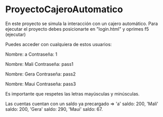 # ProyectoCajeroAutomatico
En este proyecto se simula la interacción con un cajero automático.
Para ejecutar el proyecto debes posicionarte en "login.html" y oprimes f5 (ejecutar) 

Puedes acceder con cualquiera de estos usuarios:

Nombre: a  Contraseña: 1

Nombre: Mali  Contraseña: pass1 

Nombre: Gera  Contraseña: pass2

Nombre: Maui  Contraseña: pass3 

Es importante que respetes las letras mayúsculas y minúsculas. 

Las cuentas cuentan con un saldo ya precargado =>  'a' saldo: 200, 'Mali' saldo: 200, 'Gera' saldo: 290, 'Maui' saldo: 67.
